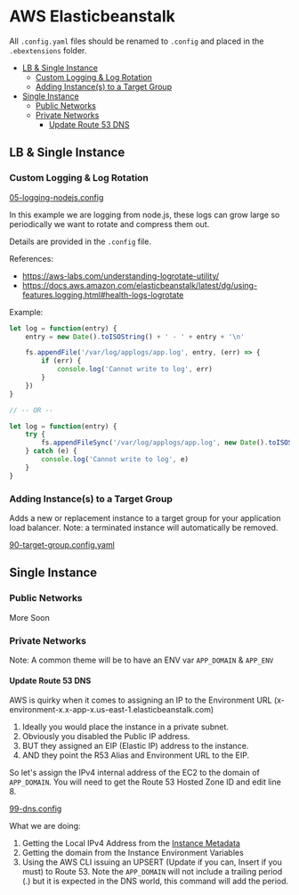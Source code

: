 # AWS Elasticbeanstalk <!-- omit in toc -->

All `.config.yaml` files should be renamed to `.config` and placed in the `.ebextensions` folder.

- [LB & Single Instance](#lb--single-instance)
  - [Custom Logging & Log Rotation](#custom-logging--log-rotation)
  - [Adding Instance(s) to a Target Group](#adding-instances-to-a-target-group)
- [Single Instance](#single-instance)
  - [Public Networks](#public-networks)
  - [Private Networks](#private-networks)
    - [Update Route 53 DNS](#update-route-53-dns)

## LB & Single Instance

### Custom Logging & Log Rotation

[05-logging-nodejs.config](https://github.com/fulfillment/DevOps/blob/master/Elasticbeanstalk/All/05-logging-nodejs.config.yaml)

In this example we are logging from node.js, these logs can grow large so periodically we want to rotate and compress them out.

Details are provided in the `.config` file.

References:
* https://aws-labs.com/understanding-logrotate-utility/
* https://docs.aws.amazon.com/elasticbeanstalk/latest/dg/using-features.logging.html#health-logs-logrotate

Example:

```js
let log = function(entry) {
    entry = new Date().toISOString() + ' - ' + entry + '\n'

    fs.appendFile('/var/log/applogs/app.log', entry, (err) => {
        if (err) {
            console.log('Cannot write to log', err)
        }
    })
}

// -- OR --

let log = function(entry) {
    try {
        fs.appendFileSync('/var/log/applogs/app.log', new Date().toISOString() + ' - ' + entry + '\n')
    } catch (e) {
        console.log('Cannot write to log', e)
    }
}
```

### Adding Instance(s) to a Target Group

Adds a new or replacement instance to a target group for your application load balancer. Note: a terminated instance will automatically be removed.

[90-target-group.config.yaml](https://github.com/fulfillment/DevOps/blob/master/Elasticbeanstalk/All/90-target-group.config.yaml)

## Single Instance

### Public Networks

More Soon

### Private Networks

Note: A common theme will be to have an ENV var `APP_DOMAIN` & `APP_ENV`

#### Update Route 53 DNS

AWS is quirky when it comes to assigning an IP to the Environment URL (x-environment-x.x-app-x.us-east-1.elasticbeanstalk.com)

1. Ideally you would place the instance in a private subnet.
2. Obviously you disabled the Public IP address.
3. BUT they assigned an EIP (Elastic IP) address to the instance.
4. AND they point the R53 Alias and Environment URL to the EIP.

So let's assign the IPv4 internal address of the EC2 to the domain of `APP_DOMAIN`. You will need to get the Route 53 Hosted Zone ID and edit line 8.

[99-dns.config](https://github.com/fulfillment/DevOps/blob/master/Elasticbeanstalk/Single-Instance/99-dns.config.yaml)

What we are doing:

1. Getting the Local IPv4 Address from the [Instance Metadata](https://docs.aws.amazon.com/AWSEC2/latest/UserGuide/instancedata-data-retrieval.html)
2. Getting the domain from the Instance Environment Variables
3. Using the AWS CLI issuing an UPSERT (Update if you can, Insert if you must) to Route 53. Note the `APP_DOMAIN` will not include a trailing period (.) but it is expected in the DNS world, this command will add the period.
